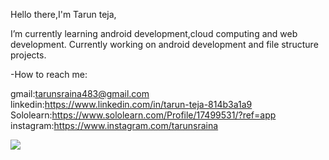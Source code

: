 Hello there,I'm Tarun teja,

I’m currently learning android development,cloud computing and web development.
Currently working on  android development and file structure projects.

-How to reach me: 

gmail:tarunsraina483@gmail.com                         
linkedin:https://www.linkedin.com/in/tarun-teja-814b3a1a9                     
Sololearn:https://www.sololearn.com/Profile/17499531/?ref=app          
instagram:https://www.instagram.com/tarunsraina 


<img src="https://github-readme-stats.vercel.app/api?username=tarunsraina&&show_icons=true&title_color=ffffff&icon_color=bb2acf&text_color=daf7dc&bg_color=151515">
